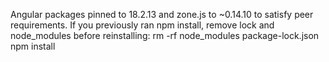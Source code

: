 Angular packages pinned to 18.2.13 and zone.js to ~0.14.10 to satisfy peer requirements.
If you previously ran npm install, remove lock and node_modules before reinstalling:
  rm -rf node_modules package-lock.json
  npm install
